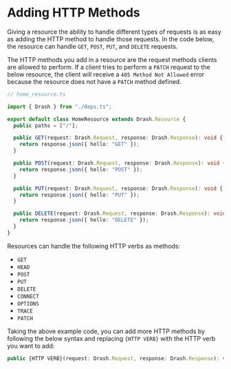 # Adding HTTP Methods

Giving a resource the ability to handle different types of requests is as easy
as adding the HTTP method to handle those requests. In the code below, the
resource can handle `GET`, `POST`, `PUT`, and `DELETE` requests.

The HTTP methods you add in a resource are the request methods clients are
allowed to perform. If a client tries to perform a `PATCH` request to the below
resource, the client will receive a `405 Method Not Allowed` error because the
resource does not have a `PATCH` method defined.

```typescript
// home_resource.ts

import { Drash } from "./deps.ts";

export default class HomeResource extends Drash.Resource {
  public paths = ["/"];

  public GET(request: Drash.Request, response: Drash.Response): void {
    return response.json({ hello: "GET" });
  }

  public POST(request: Drash.Request, response: Drash.Response): void {
    return response.json({ hello: "POST" });
  }

  public PUT(request: Drash.Request, response: Drash.Response): void {
    return response.json({ hello: "PUT" });
  }

  public DELETE(request: Drash.Request, response: Drash.Response): void {
    return response.json({ hello: "DELETE" });
  }
}
```

Resources can handle the following HTTP verbs as methods:

- `GET`
- `HEAD`
- `POST`
- `PUT`
- `DELETE`
- `CONNECT`
- `OPTIONS`
- `TRACE`
- `PATCH`

Taking the above example code, you can add more HTTP methods by following the
below syntax and replacing `{HTTP VERB}` with the HTTP verb you want to add:

```typescript
public {HTTP VERB}(request: Drash.Request, response: Drash.Response): void { ... }
```
